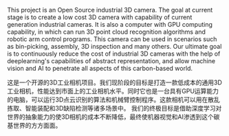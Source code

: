 This project is an Open Source industrial 3D camera. The goal at current stage is to create a low cost 3D camera with capability of current generation industrial cameras. It is also a computer with GPU computing capability, in which can run 3D point cloud recognition algorithms and robotic arm control programs. This camera can be used in scenarios such as bin-picking, assembly, 3D inspection and many others. 
Our ultimate goal is to continuously reduce the cost of industrial 3D cameras with the help of deeplearning's capabilities of abstract representation, and allow machine vision and AI to penetrate all aspects of this carbon-based world.

这是一个开源的3D工业相机项目。我们现阶段的目标是打造一款低成本的通用3D工业相机，性能达到市面上的工业相机水平。同时它也是一台具有GPU运算能力的电脑，可以运行3D点云识别的算法和机械臂控制程序。这款相机可以用在散乱拣取、智能装配和3D缺陷检测等诸多场景中。
我们的终极目标是借助深度学习对世界的抽象能力的使3D相机的成本不断降低，最终使机器视觉和AI渗透到这个碳基世界的方方面面。

